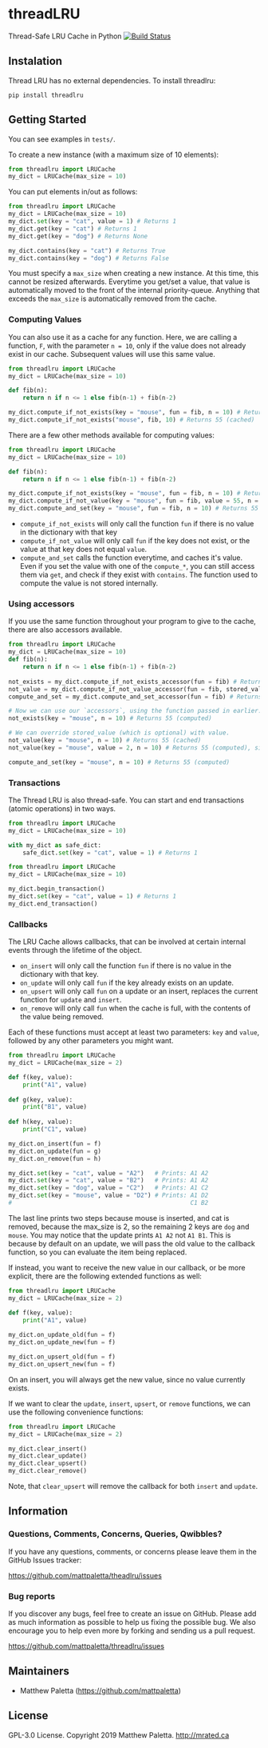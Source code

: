 # threadLRU
Thread-Safe LRU Cache in Python
[![Build Status](https://travis-ci.com/mattpaletta/threadlru.svg?branch=master)](https://travis-ci.com/mattpaletta/threadlru)

## Instalation
Thread LRU has no external dependencies.
To install threadlru: 
```
pip install threadlru
```

## Getting Started
You can see examples in `tests/`.

To create a new instance (with a maximum size of 10 elements):
```python
from threadlru import LRUCache
my_dict = LRUCache(max_size = 10)
```

You can put elements in/out as follows:
```python
from threadlru import LRUCache
my_dict = LRUCache(max_size = 10)
my_dict.set(key = "cat", value = 1) # Returns 1
my_dict.get(key = "cat") # Returns 1
my_dict.get(key = "dog") # Returns None

my_dict.contains(key = "cat") # Returns True
my_dict.contains(key = "dog") # Returns False
```

You must specify a `max_size` when creating a new instance.  At this time, this cannot be resized afterwards.
Everytime you get/set a value, that value is automatically moved to the front of the internal priority-queue.
Anything that exceeds the `max_size` is automatically removed from the cache.


### Computing Values
You can also use it as a cache for any function.  Here, we are calling a function, `F`, 
with the parameter `n = 10`, only if the value does not already exist in our cache.
Subsequent values will use this same value.
```python
from threadlru import LRUCache
my_dict = LRUCache(max_size = 10)

def fib(n):
    return n if n <= 1 else fib(n-1) + fib(n-2)

my_dict.compute_if_not_exists(key = "mouse", fun = fib, n = 10) # Returns 55 (computed)
my_dict.compute_if_not_exists("mouse", fib, 10) # Returns 55 (cached)
```

There are a few other methods available for computing values:
```python
from threadlru import LRUCache
my_dict = LRUCache(max_size = 10)

def fib(n):
    return n if n <= 1 else fib(n-1) + fib(n-2)

my_dict.compute_if_not_exists(key = "mouse", fun = fib, n = 10) # Returns 55 (computed)
my_dict.compute_if_not_value(key = "mouse", fun = fib, value = 55, n = 10) # Returns 55 (cached)
my_dict.compute_and_set(key = "mouse", fun = fib, n = 10) # Returns 55 (computed)
```

- `compute_if_not_exists` will only call the function `fun` if there is no value in the dictionary with that key
- `compute_if_not_value` will only call `fun` if the key does not exist, or the value at that key does not equal `value`.
- `compute_and_set` calls the function everytime, and caches it's value.
Even if you set the value with one of the `compute_*`, you can still access them via 
`get`, and check if they exist with `contains`.  The function used to compute the value is not stored internally.

### Using accessors
If you use the same function throughout your program to give to the cache, there are also accessors available.
```python
from threadlru import LRUCache
my_dict = LRUCache(max_size = 10)
def fib(n):
    return n if n <= 1 else fib(n-1) + fib(n-2)
    
not_exists = my_dict.compute_if_not_exists_accessor(fun = fib) # Returns function
not_value = my_dict.compute_if_not_value_accessor(fun = fib, stored_value = 55) # Returns function
compute_and_set = my_dict.compute_and_set_accessor(fun = fib) # Returns function

# Now we can use our `accessors`, using the function passed in earlier.
not_exists(key = "mouse", n = 10) # Returns 55 (computed)

# We can override stored_value (which is optional) with value.
not_value(key = "mouse", n = 10) # Returns 55 (cached)
not_value(key = "mouse", value = 2, n = 10) # Returns 55 (computed), since the value does not match.

compute_and_set(key = "mouse", n = 10) # Returns 55 (computed)
```

### Transactions
The Thread LRU is also thread-safe.  You can start and end transactions (atomic operations) in two ways.
```python
from threadlru import LRUCache
my_dict = LRUCache(max_size = 10)

with my_dict as safe_dict:
    safe_dict.set(key = "cat", value = 1) # Returns 1
```

```python
from threadlru import LRUCache
my_dict = LRUCache(max_size = 10)

my_dict.begin_transaction()
my_dict.set(key = "cat", value = 1) # Returns 1
my_dict.end_transaction()
```

### Callbacks
The LRU Cache allows callbacks, that can be involved at certain internal events through the lifetime of the object.
- `on_insert` will only call the function `fun` if there is no value in the dictionary with that key.
- `on_update` will only call `fun` if the key already exists on an update.
- `on_upsert` will only call `fun` on a update or an insert, replaces the current function for `update` and `insert`.
- `on_remove` will only call `fun` when the cache is full, with the contents of the value being removed.

Each of these functions must accept at least two parameters: `key` and `value`, followed by any other parameters you might want.
```python
from threadlru import LRUCache
my_dict = LRUCache(max_size = 2)

def f(key, value):
    print("A1", value)
    
def g(key, value):
    print("B1", value)
    
def h(key, value):
    print("C1", value)

my_dict.on_insert(fun = f)
my_dict.on_update(fun = g)
my_dict.on_remove(fun = h)

my_dict.set(key = "cat", value = "A2")   # Prints: A1 A2
my_dict.set(key = "cat", value = "B2")   # Prints: A1 A2
my_dict.set(key = "dog", value = "C2")   # Prints: A1 C2
my_dict.set(key = "mouse", value = "D2") # Prints: A1 D2
#                                                  C1 B2
```
The last line prints two steps because mouse is inserted, and cat is removed, because the max_size is 2, so the
remaining 2 keys are `dog` and `mouse`.  You may notice that the update prints `A1 A2` not `A1 B1`.  This is because
by default on an update, we will pass the old value to the callback function, so you can evaluate the item being replaced.

If instead, you want to receive the new value in our callback, or be more explicit, there are the following extended functions as well:
```python
from threadlru import LRUCache
my_dict = LRUCache(max_size = 2)

def f(key, value):
    print("A1", value)
    
my_dict.on_update_old(fun = f)
my_dict.on_update_new(fun = f)

my_dict.on_upsert_old(fun = f)
my_dict.on_upsert_new(fun = f)
```
On an insert, you will always get the new value, since no value currently exists.

If we want to clear the `update`, `insert`, `upsert`, or `remove` functions, we can use the following convenience functions:
```python
from threadlru import LRUCache
my_dict = LRUCache(max_size = 2)

my_dict.clear_insert()    
my_dict.clear_update()
my_dict.clear_upsert()
my_dict.clear_remove()
```

Note, that `clear_upsert` will remove the callback for both `insert` and `update`.

## Information

### Questions, Comments, Concerns, Queries, Qwibbles?

If you have any questions, comments, or concerns please leave them in the GitHub
Issues tracker:

https://github.com/mattpaletta/theadlru/issues

### Bug reports

If you discover any bugs, feel free to create an issue on GitHub. Please add as much information as
possible to help us fixing the possible bug. We also encourage you to help even more by forking and
sending us a pull request.

https://github.com/mattpaletta/threadlru/issues

## Maintainers

* Matthew Paletta (https://github.com/mattpaletta)

## License

GPL-3.0 License. Copyright 2019 Matthew Paletta. http://mrated.ca

